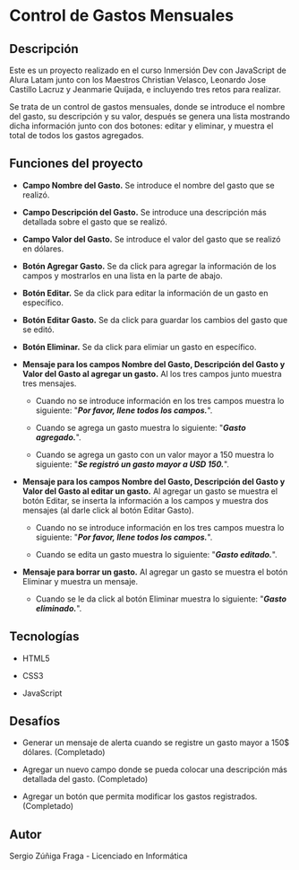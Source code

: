 # Control de Gastos Mensuales

## Descripción
Este es un proyecto realizado en el curso Inmersión Dev con JavaScript de Alura Latam junto con los Maestros Christian Velasco, Leonardo Jose Castillo Lacruz y Jeanmarie Quijada, e incluyendo tres retos para realizar.

Se trata de un control de gastos mensuales, donde se introduce el nombre del gasto, su descripción y su valor, después se genera una lista mostrando dicha información junto con dos botones: editar y eliminar, y muestra el total de todos los gastos agregados.

## Funciones del proyecto
- **Campo Nombre del Gasto.** Se introduce el nombre del gasto que se realizó.

- **Campo Descripción del Gasto.** Se introduce una descripción más detallada sobre el gasto que se realizó.

- **Campo Valor del Gasto.** Se introduce el valor del gasto que se realizó en dólares.

- **Botón Agregar Gasto.** Se da click para agregar la información de los campos y mostrarlos en una lista en la parte de abajo.

- **Botón Editar.** Se da click para editar la información de un gasto en específico.

- **Botón Editar Gasto.** Se da click para guardar los cambios del gasto que se editó.

- **Botón Eliminar.** Se da click para elimiar un gasto en específico.

- **Mensaje para los campos Nombre del Gasto, Descripción del Gasto y Valor del Gasto al agregar un gasto.** Al los tres campos junto muestra tres mensajes.

    - Cuando no se introduce información en los tres campos muestra lo siguiente: "**_Por favor, llene todos los campos._**".

    - Cuando se agrega un gasto muestra lo siguiente: "**_Gasto agregado._**".

    - Cuando se agrega un gasto con un valor mayor a 150 muestra lo siguiente: "**_Se registró un gasto mayor a USD 150._**".

- **Mensaje para los campos Nombre del Gasto, Descripción del Gasto y Valor del Gasto al editar un gasto.** Al agregar un gasto se muestra el botón Editar, se inserta la información a los campos y muestra dos mensajes (al darle click al botón Editar Gasto).

    - Cuando no se introduce información en los tres campos muestra lo siguiente: "**_Por favor, llene todos los campos._**".

    - Cuando se edita un gasto muestra lo siguiente: "**_Gasto editado._**".

- **Mensaje para borrar un gasto.** Al agregar un gasto se muestra el botón Eliminar y muestra un mensaje.

    - Cuando se le da click al botón Eliminar muestra lo siguiente: "**_Gasto eliminado._**".

## Tecnologías
- HTML5

- CSS3

- JavaScript

## Desafíos
- Generar un mensaje de alerta cuando se registre un gasto mayor a 150$ dólares. (Completado)

- Agregar un nuevo campo donde se pueda colocar una descripción más detallada del gasto. (Completado)

- Agregar un botón que permita modificar los gastos registrados. (Completado)

## Autor
Sergio Zúñiga Fraga - Licenciado en Informática